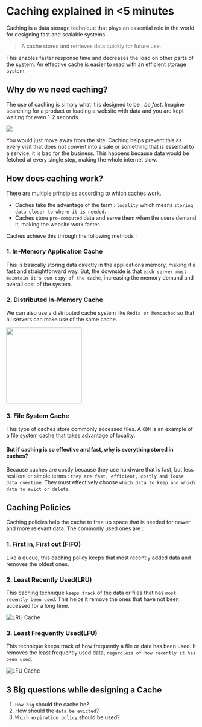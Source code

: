 # Caching explained in <5 minutes
Caching is a data storage technique that plays an essential role in the world for designing fast and scalable systems. 

> A cache stores and retrieves data quickly for future use.

This enables faster response time and decreases the load on other parts of the system. An effective cache is easier to read with an efficient storage system. 

## Why do we need caching?
The use of caching is simply what it is designed to be : *be fast*.
Imagine searching for a product or loading a website with data and you are kept waiting for even 1-2 seconds.

<img src="https://media.giphy.com/media/FoH28ucxZFJZu/giphy.gif"/>

You would just move away from the site. Caching helps prevent this as every visit that does not convert into a sale or something that is essential to a service, it is bad for the business.
This happens because data would be fetched at every single step, making the whole internet slow. 

## How does caching work?
There are multiple principles according to which caches work.

 - Caches take the advantage of the term : `locality` which means `storing data closer to where it is needed`. 
 - Caches store `pre-computed` data and serve them when the users demand it, making the website work faster.

Caches achieve this through the following methods : 
### 1. In-Memory Application Cache
This is basically storing data directly in the applications memory, making it a fast and straightforward way. 
But, the downside is that `each server must maintain it's own copy of the cache`, increasing the memory demand and overall cost of the system.

### 2. Distributed In-Memory Cache
We can also use a distributed cache system like `Redis or Memcached` so that all servers can make use of the same cache.

<img height="200" src="https://kinsta.com/wp-content/uploads/2023/06/memcached-vs-redis-illustration.png"/>

### 3. File System Cache
This type of caches store commonly accessed files. A `CDN` is an example of a file system cache that takes advantage of locality.

#### But if caching is so effective and fast, why is everything stored in caches?
Because caches are costly because they use hardware that is fast, but less resilient or simple terms : `they are fast, efficient, costly and loose data overtime`.
They must effectively choose `which data to keep and which data to evict or delete`.

## Caching Policies
Caching policies help the cache to free up space that is needed for newer and more relevant data. 
The commonly used ones are : 
### 1. First in, First out (FIFO)
Like a queue, this caching policy keeps that most recently added data and removes the oldest ones.

### 2. Least Recently Used(LRU)
This caching technique `keeps track` of the data or files that has `most recently been used`. 
This helps it remove the ones that have not been accessed for a long time.

![LRU Cache](https://github.com/thevinitgupta/100-Days-of-Learning/assets/65801700/701c39fe-f6bc-404d-a1dc-b45159b8c582)

### 3. Least Frequently Used(LFU)
This technique keeps track of how frequently a file or data has been used. 
It removes the least frequently used data, `regardless of how recently it has been used`.

![LFU Cache](https://github.com/thevinitgupta/100-Days-of-Learning/assets/65801700/89e25fef-d51c-442a-ac4b-fdc1993e2f39)


## 3 Big questions while designing a Cache
1. `How big` should the cache be?
2. How should the `data be evicted`?
3. `Which expiration policy` should be used?


